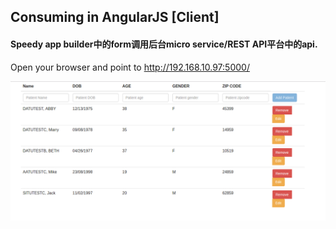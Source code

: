 ## Consuming in AngularJS [Client]

#### Speedy app builder中的form调用后台micro service/REST API平台中的api. 


Open your browser and point to http://192.168.10.97:5000/

![Index Page](https://github.com/JenifferWuUCLA/simple-restful-api-angularjs/blob/master/public/image/Patient%20index%20page.png)